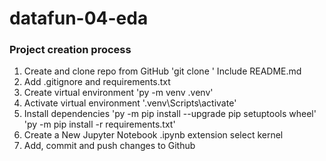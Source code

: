 # datafun-04-eda

### Project creation process
1. Create and clone repo from GitHub
    'git clone <repo>'
    Include README.md
2. Add .gitignore and requirements.txt
3. Create virtual environment
   'py -m venv .venv'
4. Activate virtual environment
   '.venv\Scripts\activate'
5. Install dependencies
    'py -m pip install --upgrade pip setuptools wheel'
    'py -m pip install -r requirements.txt'
6. Create a New Jupyter Notebook
    .ipynb extension
    select kernel
7. Add, commit and push changes to Github